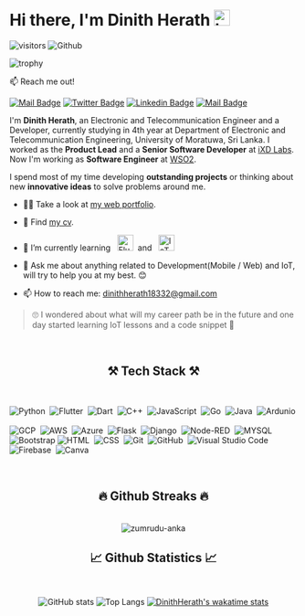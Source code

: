 # Hi there, I'm **Dinith Herath** <img src="https://user-images.githubusercontent.com/1303154/88677602-1635ba80-d120-11ea-84d8-d263ba5fc3c0.gif" width="28px" height="28px" alt="hi"> 

![visitors](https://visitor-badge.laobi.icu/badge?page_id=DinithHerath) ![Github](https://img.shields.io/github/followers/dinithherath?label=Follow&style=social)

![trophy](https://github-profile-trophy.vercel.app/?username=dinithherath&row=1&column=7&margin-w=15)

:mailbox: Reach me out!

[![Mail Badge](https://img.shields.io/badge/-dinithherath18332-c0392b?style=flat&labelColor=c0392b&logo=gmail&logoColor=white)](mailto:dinithherath18332@gmail.com) [![Twitter Badge](https://img.shields.io/badge/-@dinith__herath-1ca0f1?style=flat&labelColor=1ca0f1&logo=twitter&logoColor=white&link=https://twitter.com/dinith_herath)](https://twitter.com/dinithherath) [![Linkedin Badge](https://img.shields.io/badge/-DinithHerath-0e76a8?style=flat&labelColor=0e76a8&logo=linkedin&logoColor=white)](https://www.linkedin.com/in/dinith-herath-65a761168) [![Mail Badge](https://img.shields.io/badge/-@dini__herath-e84393?style=flat&labelColor=e84393&logo=instagram&logoColor=white)](https://www.instagram.com/dini_herath/) 

I'm **Dinith Herath**, an Electronic and Telecommunication Engineer and a Developer, currently studying in 4th year at Department of Electronic and Telecommunication Engineering, University of Moratuwa, Sri Lanka. I worked as the **Product Lead** and a **Senior Software Developer** at [iXD Labs](https://ixdlabs.lk). Now I'm working as **Software Engineer** at [WSO2](https://wso2.com).

I spend most of my time developing **outstanding projects** or thinking about new **innovative ideas** to solve problems around me.

- 👨‍🎓 Take a look at [my web portfolio](https://dinithherath.me).
- 🎉 Find [my cv](https://dinithherath.me/Dinith-Herath-CV.pdf).
- 🚀 I’m currently learning &nbsp;
<img src="https://user-images.githubusercontent.com/41161459/148689211-8f815c7f-243c-4def-8f29-c5d04b1bb83f.png" height="28px" alt="Flutter"> &nbsp;and  &nbsp; <img src="https://user-images.githubusercontent.com/41161459/148689363-7e4cbc7d-9a35-4466-93ae-e334fa571dea.png" height="28px" alt="IoT">
  
- 💬 Ask me about anything related to Development(Mobile / Web) and IoT, will try to help you at my best. 😊
- 📫 How to reach me: dinithherath18332@gmail.com

> 🙄 I wondered about what will my career path be in the future and one day started learning IoT lessons and a code snippet 👣

<br>
<h2 align="center">⚒️ Tech Stack ⚒️</h2>
<br>

![Python](https://img.shields.io/badge/-Python-05122A?style=flat&logo=python)&nbsp;
![Flutter](https://img.shields.io/badge/-Flutter-05122A?style=flat&logo=Flutter&logoColor=54c5f8)&nbsp;
![Dart](https://img.shields.io/badge/-Dart-05122A?style=flat&logo=dart&logoColor=02579b)&nbsp;
![C++](https://img.shields.io/badge/-C++-05122A?style=flat&logo=C%2B%2B&logoColor=00599C)&nbsp;
![JavaScript](https://img.shields.io/badge/-JavaScript-05122A?style=flat&logo=javascript)&nbsp;
![Go](https://img.shields.io/badge/-Go-05122A?style=flat&logo=Go)&nbsp;
![Java](https://img.shields.io/badge/-Java-05122A?style=flat&logo=Java&logoColor=FFA518)&nbsp;
![Ardunio](https://img.shields.io/badge/-arduino-05122A?style=flat&logo=arduino)&nbsp;\
![GCP](https://img.shields.io/badge/-GCP-05122A?style=flat&logo=GoogleCloud)&nbsp;
![AWS](https://img.shields.io/badge/-AWS-05122A?style=flat&logo=amazonaws)&nbsp;
![Azure](https://img.shields.io/badge/-Azure-05122A?style=flat&logo=AzureDevOps)&nbsp;
![Flask](https://img.shields.io/badge/-Flask-05122A?style=flat&logo=Flask)&nbsp;
![Django](https://img.shields.io/badge/-Django-05122A?style=flat&logo=Django)&nbsp;
![Node-RED](https://img.shields.io/badge/-NodeRED-05122A?style=flat&logo=Node-RED&logoColor=8F0000)&nbsp;
![MYSQL](https://img.shields.io/badge/-MySQL-05122A?logo=mysql&logoColor=777BB4&style=flat)&nbsp;\
![Bootstrap](https://img.shields.io/badge/-Bootstrap-05122A?style=flat&logo=bootstrap&logoColor=563D7C)
![HTML](https://img.shields.io/badge/-HTML-05122A?style=flat&logo=HTML5)&nbsp;
![CSS](https://img.shields.io/badge/-CSS-05122A?style=flat&logo=CSS3&logoColor=1572B6)&nbsp;
![Git](https://img.shields.io/badge/-Git-05122A?style=flat&logo=git)&nbsp;
![GitHub](https://img.shields.io/badge/-GitHub-05122A?style=flat&logo=github)&nbsp;
![Visual Studio Code](https://img.shields.io/badge/-Visual%20Studio%20Code-05122A?style=flat&logo=visual-studio-code&logoColor=007ACC)&nbsp;
![Firebase](https://img.shields.io/badge/-Firebase-05122A?style=flat&logo=firebase&logoColor=00979D)&nbsp;
![Canva](https://img.shields.io/badge/-Canva-05122A?style=flat&logo=canva)&nbsp;

<br>
<h2 align="center">🔥 Github Streaks 🔥</h2>
<br>
<div align=center>
  <img align="center" src="http://github-readme-streak-stats.herokuapp.com?user=dinithherath&theme=merko&hide_border=true" alt="zumrudu-anka"
</div>

<br>
<h2 align="center">📈 Github Statistics 📈</h2>
<br>

![GitHub stats](https://github-readme-stats.dinithherath.vercel.app/api?username=dinithherath&count_private=true) ![Top Langs](https://github-readme-stats.dinithherath.vercel.app/api/top-langs/?username=dinithherath&include_all_commits=true&langs_count=9&layout=compact)
[![DinithHerath's wakatime stats](https://github-readme-stats.dinithherath.vercel.app/api/wakatime?username=dinithherath&v=2)](https://github.com/anuraghazra/github-readme-stats)
